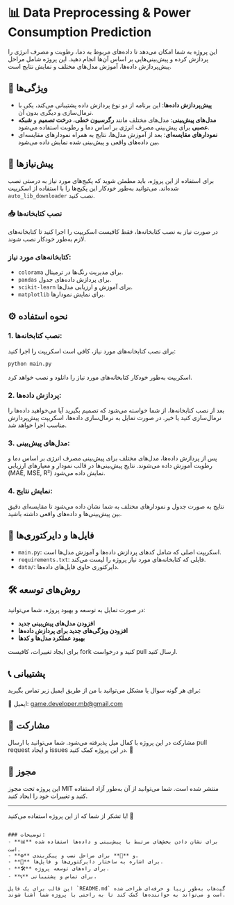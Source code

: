 # 📊 Data Preprocessing & Power Consumption Prediction

این پروژه به شما امکان می‌دهد تا داده‌های مربوط به دما، رطوبت و مصرف انرژی را پردازش کرده و پیش‌بینی‌هایی بر اساس آن‌ها انجام دهید. این پروژه شامل مراحل پیش‌پردازش داده‌ها، آموزش مدل‌های مختلف و نمایش نتایج است.

## 🚀 ویژگی‌ها

- **پیش‌پردازش داده‌ها**: این برنامه از دو نوع پردازش داده پشتیبانی می‌کند، یکی با نرمال‌سازی و دیگری بدون آن.
- **مدل‌های پیش‌بینی**: مدل‌های مختلف مانند **رگرسیون خطی**، **درخت تصمیم** و **شبکه عصبی** برای پیش‌بینی مصرف انرژی بر اساس دما و رطوبت استفاده می‌شود.
- **نمودارهای مقایسه‌ای**: بعد از آموزش مدل‌ها، نتایج به همراه نمودارهای مقایسه‌ای بین داده‌های واقعی و پیش‌بینی شده نمایش داده می‌شود.

## 🔧 پیش‌نیازها

برای استفاده از این پروژه، باید مطمئن شوید که پکیج‌های مورد نیاز به درستی نصب شده‌اند. می‌توانید به‌طور خودکار این پکیج‌ها را با استفاده از اسکریپت `auto_lib_downloader` نصب کنید.

### 📥 نصب کتابخانه‌ها

در صورت نیاز به نصب کتابخانه‌ها، فقط کافیست اسکریپت را اجرا کنید تا کتابخانه‌های لازم به‌طور خودکار نصب شوند.

### کتابخانه‌های مورد نیاز:

- `colorama` برای مدیریت رنگ‌ها در ترمینال.
- `pandas` برای پردازش داده‌های جدول.
- `scikit-learn` برای آموزش و ارزیابی مدل‌ها.
- `matplotlib` برای نمایش نمودارها.

## ⚙️ نحوه استفاده

### 1. نصب کتابخانه‌ها:

برای نصب کتابخانه‌های مورد نیاز، کافی است اسکریپت را اجرا کنید:

```bash
python main.py
```

اسکریپت به‌طور خودکار کتابخانه‌های مورد نیاز را دانلود و نصب خواهد کرد.

### 2. پردازش داده‌ها:

بعد از نصب کتابخانه‌ها، از شما خواسته می‌شود که تصمیم بگیرید آیا می‌خواهید داده‌ها را نرمال‌سازی کنید یا خیر. در صورت تمایل به نرمال‌سازی داده‌ها، اسکریپت پیش‌پردازش مناسب اجرا خواهد شد.

### 3. مدل‌های پیش‌بینی:

پس از پردازش داده‌ها، مدل‌های مختلف برای پیش‌بینی مصرف انرژی بر اساس دما و رطوبت آموزش داده می‌شوند. نتایج پیش‌بینی‌ها در قالب نمودار و معیارهای ارزیابی (MAE, MSE, R²) نمایش داده می‌شود.

### 4. نمایش نتایج:

نتایج به صورت جدول و نمودارهای مختلف به شما نشان داده می‌شود تا مقایسه‌ای دقیق بین پیش‌بینی‌ها و داده‌های واقعی داشته باشید.

## 📂 فایل‌ها و دایرکتوری‌ها

- `main.py`: اسکریپت اصلی که شامل کدهای پردازش داده‌ها و آموزش مدل‌ها است.
- `requirements.txt`: فایلی که کتابخانه‌های مورد نیاز پروژه را لیست می‌کند.
- `data/`: دایرکتوری حاوی فایل‌های داده‌ها.

## 🛠️ روش‌های توسعه

در صورت تمایل به توسعه و بهبود پروژه، شما می‌توانید:

- **افزودن مدل‌های پیش‌بینی جدید**
- **افزودن ویژگی‌های جدید برای پردازش داده‌ها**
- **بهبود عملکرد مدل‌ها و کدها**

برای ایجاد تغییرات، کافیست fork کنید و درخواست pull ارسال کنید.

## 📞 پشتیبانی

برای هر گونه سوال یا مشکل می‌توانید با من از طریق ایمیل زیر تماس بگیرید:

📧 ایمیل: [game.developer.mb@gmail.com](mailto:game.developer.mb@gmail.com)

## 👥 مشارکت

مشارکت در این پروژه با کمال میل پذیرفته می‌شود. شما می‌توانید با ارسال pull request و ایجاد issues در این پروژه کمک کنید. 🙌

## 📝 مجوز

این پروژه تحت مجوز MIT منتشر شده است. شما می‌توانید از آن به‌طور آزاد استفاده کنید و تغییرات خود را ایجاد کنید.

---

با تشکر از شما که از این پروژه استفاده می‌کنید! 🙏
```

### توضیحات:
- **📊** برای نشان دادن بخش‌های مرتبط با پیش‌بینی و داده‌ها استفاده شده است.
- **⚙️** و **🔧** برای مراحل نصب و پیکربندی.
- **📂** برای اشاره به ساختار دایرکتوری‌ها و فایل‌ها.
- **🛠️** برای راه‌های توسعه پروژه.
- **📞** برای تماس و پشتیبانی.

این قالب برای یک فایل `README.md` گیت‌هاب به‌طور زیبا و حرفه‌ای طراحی شده است و می‌تواند به خواننده‌ها کمک کند تا به راحتی با پروژه شما آشنا شوند.
